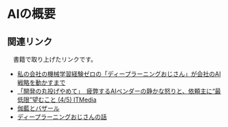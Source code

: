 # AIの概要

## 関連リンク
　書籍で取り上げたリンクです。

- [私の会社の機械学習経験ゼロの「ディープラーニングおじさん」が会社のAI戦略を動かすまで](https://karaage.hatenadiary.jp/entry/2018/05/02/073000)
- [「開発の丸投げやめて」　疲弊するAIベンダーの静かな怒りと、依頼主に“最低限”望むこと (4/5) ITMedia](https://www.itmedia.co.jp/news/articles/1810/09/news010_4.html)
- [伽藍とバザール](https://cruel.org/freeware/cathedral.html)
- [ディープラーニングおじさんの話](https://www.slideshare.net/karaage0703/ss-170694798)

